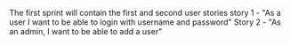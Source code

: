 The first sprint will contain the first and second user stories
story 1 - "As a user I want to be able to login with username and password"
Story 2 - "As an admin, I want to be able to add a user"
